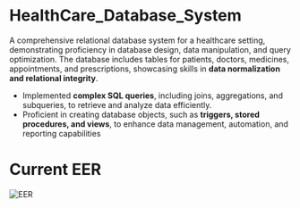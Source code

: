 # HealthCare_Database_System

A comprehensive relational database system for a healthcare setting, demonstrating proficiency in database design, data manipulation, and query optimization. The database includes tables for patients, doctors, medicines, appointments, and prescriptions, showcasing skills in **data normalization and relational integrity**.

*   Implemented **complex SQL queries**, including joins, aggregations, and subqueries, to retrieve and analyze data efficiently.
*   Proficient in creating database objects, such as **triggers, stored procedures, and views**, to enhance data management, automation, and reporting capabilities

# Current EER
![EER](https://github.com/user-attachments/assets/9df09535-8f93-4263-b9bb-cf847108b03f)
